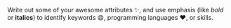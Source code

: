 Write out some of your awesome attributes :sparkles:, and use emphasis (like *bold* or **italics**) to identify keywords :smile:, programming languages :heart:, or skills. 
